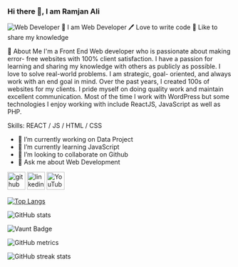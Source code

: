 ### Hi there 👋, I am Ramjan Ali
![Web Developer](https://scontent.fjsr16-1.fna.fbcdn.net/v/t39.30808-6/393306019_1809123859503468_8701249544803246270_n.jpg?_nc_cat=103&ccb=1-7&_nc_sid=6ee11a&_nc_eui2=AeEhCnScyBzsj8PLytN5GmX2GEvRN8Zsho0YS9E3xmyGja1b6GKJu4j_uY0EK7x2gkM_VlNT4nqJ_toHDfAhGB6y&_nc_ohc=jDliWogoPGQQ7kNvgExfzSq&_nc_zt=23&_nc_ht=scontent.fjsr16-1.fna&oh=00_AYC0z3syw09fDQywyTyH7PKkUelnhoubVZA-iLPOoDv1jg&oe=66D3D789)
👑 I am Web Developer
🖊️ Love to write code
🎤 Like to share my knowledge 

🚀 About Me
I'm a Front End Web developer who is passionate about making error- free websites with 100% client satisfaction. I have a passion for learning and sharing my knowledge with others as publicly as possible. I love to solve real-world problems. I am strategic, goal- oriented, and always work with an end goal in mind. Over the past years, I created 100s of websites for my clients. I pride myself on doing quality work and maintain excellent communication. Most of the time I work with WordPress but some technologies I enjoy working with include ReactJS, JavaScript as well as PHP.

Skills: REACT / JS / HTML / CSS

- 🔭 I’m currently working on Data Project 
- 🌱 I’m currently learning JavaScript  
- 👯 I’m looking to collaborate on Github 
- 💬 Ask me about Web Development 


[<img src='https://cdn.jsdelivr.net/npm/simple-icons@3.0.1/icons/github.svg' alt='github' height='40'>](https://github.com/ramjan88)  [<img src='https://cdn.jsdelivr.net/npm/simple-icons@3.0.1/icons/linkedin.svg' alt='linkedin' height='40'>](https://www.linkedin.com/in/md-ramjan-ali/)  [<img src='https://cdn.jsdelivr.net/npm/simple-icons@3.0.1/icons/youtube.svg' alt='YouTube' height='40'>](https://www.youtube.com/channel/@ramjan10001)  

[![Top Langs](https://github-readme-stats.vercel.app/api/top-langs/?username=ramjan88)](https://github.com/anuraghazra/github-readme-stats)

![GitHub stats](https://github-readme-stats.vercel.app/api?username=ramjan88&show_icons=true&count_private=true)  

![Vaunt Badge](https://api.vaunt.dev/v1/github/entities/ramjan88/contributions?format=svg&private=true)  

![GitHub metrics](https://metrics.lecoq.io/ramjan88)  

![GitHub streak stats](https://streak-stats.demolab.com/?user=ramjan88)  



